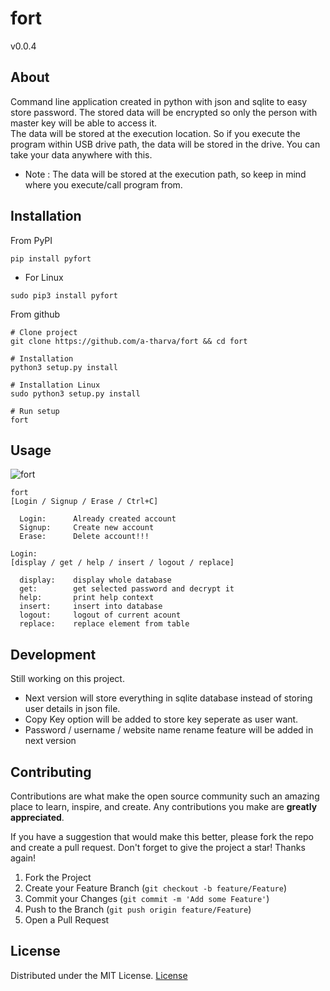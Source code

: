 # fort
v0.0.4

## About
Command line application created in python with json and sqlite to easy store password. The stored data will be encrypted so only the person with master key will be able to access it.<br>
The data will be stored at the execution location. So if you execute the program within USB drive path, the data will be stored in the drive. You can take your data anywhere with this.
- Note : The data will be stored at the execution path, so keep in mind where you execute/call program from.

## Installation
From PyPI
```
pip install pyfort
```
- For Linux
```
sudo pip3 install pyfort
```
From github
```
# Clone project
git clone https://github.com/a-tharva/fort && cd fort

# Installation
python3 setup.py install

# Installation Linux
sudo python3 setup.py install

# Run setup
fort
```

## Usage
![fort](https://user-images.githubusercontent.com/70326109/147367275-7ca73375-a66b-48f1-ae13-8eee1638e7eb.gif)
```
fort
[Login / Signup / Erase / Ctrl+C] 

  Login:      Already created account  
  Signup:     Create new account 
  Erase:      Delete account!!!

Login:
[display / get / help / insert / logout / replace]

  display:    display whole database 
  get:        get selected password and decrypt it 
  help:       print help context
  insert:     insert into database 
  logout:     logout of current acount
  replace:    replace element from table
```

## Development
Still working on this project.<br>
- Next version will store everything in sqlite database instead of storing user details in json file.<br>
- Copy Key option will be added to store key seperate as user want. 
- Password / username / website name rename feature will be added in next version
<!-- - More functions like displaying * while typing password will be added after I finish some other projects.<br> -->

## Contributing

Contributions are what make the open source community such an amazing place to learn, inspire, and create. Any contributions you make are **greatly appreciated**.

If you have a suggestion that would make this better, please fork the repo and create a pull request.
Don't forget to give the project a star! Thanks again!

1. Fork the Project
2. Create your Feature Branch (`git checkout -b feature/Feature`)
3. Commit your Changes (`git commit -m 'Add some Feature'`)
4. Push to the Branch (`git push origin feature/Feature`)
5. Open a Pull Request


## License
Distributed under the MIT License. [License](https://github.com/a-tharva/Password-Manager/blob/master/LICENSE)
